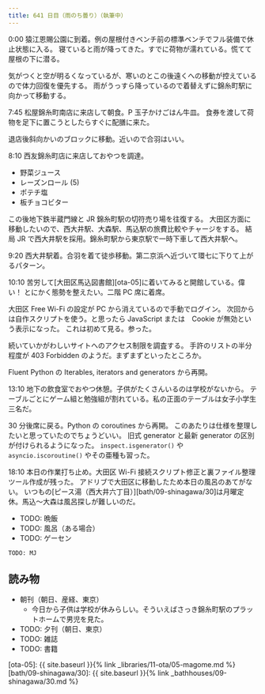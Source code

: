 ```yaml
---
title: 641 日目（雨のち曇り）（執筆中）
---
```


0:00 猿江恩賜公園に到着。例の屋根付きベンチ前の標準ベンチでフル装備で休止状態に入る。
寝ていると雨が降ってきた。すでに荷物が濡れている。慌てて屋根の下に潜る。

気がつくと空が明るくなっているが、寒いのとこの後遠くへの移動が控えているので体力回復を優先する。
雨がうっすら降っているので着替えずに錦糸町駅に向かって移動する。

7:45 松屋錦糸町南店に来店して朝食。P 玉子かけごはん牛皿。
食券を渡して荷物を足下に置こうとしたらすぐに配膳に来た。

退店後斜向かいのブロックに移動。近いので合羽はいい。

8:10 西友錦糸町店に来店しておやつを調達。

* 野菜ジュース
* レーズンロール (5)
* ポテチ塩
* 板チョコビター

この後地下鉄半蔵門線と JR 錦糸町駅の切符売り場を往復する。
大田区方面に移動したいので、西大井駅、大森駅、馬込駅の旅費比較やチャージをする。
結局 JR で西大井駅を採用。錦糸町駅から東京駅で一時下車して西大井駅へ。

9:20 西大井駅着。合羽を着て徒歩移動。第二京浜へ近づいて環七に下りて上がるパターン。

10:10 苦労して[大田区馬込図書館][ota-05]に着いてみると開館している。偉い！
とにかく態勢を整えたい。二階 PC 席に着席。

大田区 Free Wi-Fi の設定が PC から消えているので手動でログイン。
次回からは自作スクリプトを使う。と思ったら JavaScript または　Cookie が無効という表示になった。
これは初めて見る。参った。

続いていかがわしいサイトへのアクセス制限を調査する。
手許のリストの半分程度が 403 Forbidden のようだ。まずまずといったところか。

Fluent Python の Iterables, iterators and generators から再開。

13:10 地下の飲食室でおやつ休憩。子供がたくさんいるのは学校がないから。
テーブルごとにゲーム組と勉強組が割れている。私の正面のテーブルは女子小学生三名だ。

30 分後席に戻る。Python の coroutines から再開。
このあたりは仕様を整理したいと思っていたのでちょうどいい。
旧式 generator と最新 generator の区別が付けられるようになった。
`inspect.isgenerator()` や `asyncio.iscoroutine()` やその亜種も習った。

18:10 本日の作業打ち止め。大田区 Wi-Fi 接続スクリプト修正と裏ファイル整理ツール作成が残った。
アドリブで大田区に移動したため本日の風呂のあてがない。
いつもの[ピース湯（西大井六丁目）][bath/09-shinagawa/30]は月曜定休。馬込～大森は風呂探しが難しいのだ。

* TODO: 晩飯
* TODO: 風呂（ある場合）
* TODO: ゲーセン

```text
TODO: MJ
```

## 読み物

* 朝刊（朝日、産経、東京）
  * 今日から子供は学校が休みらしい。そういえばさっき錦糸町駅のプラットホームで男児を見た。
* TODO: 夕刊（朝日、東京）
* TODO: 雑誌
* TODO: 書籍

[ota-05]: {{ site.baseurl }}{% link _libraries/11-ota/05-magome.md %}
[bath/09-shinagawa/30]: {{ site.baseurl }}{% link _bathhouses/09-shinagawa/30.md %}
